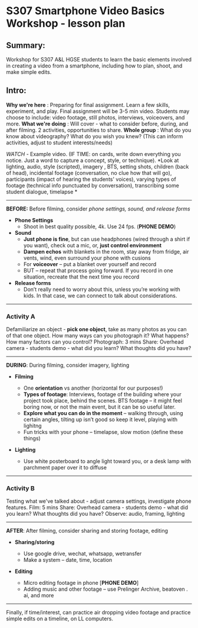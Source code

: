 # S307 Smartphone Video Basics Workshop - lesson plan
## Summary:
Workshop for S307 A&L HGSE students to learn the basic elements involved in creating a video from a smartphone, including how to plan, shoot, and make simple edits.



## Intro:

**Why we're here** : Preparing for final assignment. Learn a few skills, experiment, and play. Final assignment will be 3-5 min video. Students may choose to include: video footage, still photos, interviews, voiceovers, and more.
**What we're doing** : Will cover - what to consider before, during, and after filming. 2 activities, opportunities to share.
**Whole group** : What do you know about videography? What do you wish you knew? (This can inform activities, adjust to student interests/needs)

 *WATCH* - Example video. (IF TIME: on cards, write down everything you notice. Just a word to capture a concept, style, or technique). *Look at lighting, audio, style (scripted), imagery , BTS, setting shots, children (back of head), incidental footage (conversation, no clue how that will go), participants (impact of hearing the students' voices), varying types of footage (technical info punctuated by conversation), transcribing some student dialogue, timelapse *

---

**BEFORE:**
Before filming, consider *phone settings, sound, and release forms*




- **Phone Settings**  
    - Shoot in best quality possible, 4k. Use 24 fps. (**PHONE DEMO**)
- **Sound**  
    - **Just phone is fine**, but can use headphones (wired through a shirt if you want), check out a mic, or, **just control environment**
    -  **Dampen echos** with blankets in the room, stay away from fridge, air vents, wind, even surround your phone with cusions
    -  For **voiceover** – put a blanket over yourself and record
    - BUT – repeat that process going forward. If you record in one situation, recreate that the next time you record
- **Release forms** 
    - Don’t really need to worry about this, unless you’re working with kids. In that case, we can connect to talk about considerations.
---
### Activity A
Defamiliarize an object - **pick one object**, take as many photos as you can of that one object. How many ways can you photograph it? What happens? How many factors can you control?
Photograph: 3 mins
Share: Overhead camera - students demo - what did you learn? What thoughts did you have?

---
**DURING**:
During filming, consider imagery, lighting

-	**Filming**
    - One **orientation** vs another (horizontal for our purposes!)
    -	**Types of footage**: Interviews, footage of the building where your project took place, behind the scenes. BTS footage – it might feel boring now, or not the main event, but it can be so useful later.
    -	**Explore what you can do in the moment** – walking through, using certain angles, tilting up isn’t good so keep it level, playing with lighitng
    - Fun tricks with your phone – timelapse, slow motion (define these things)

- **Lighting** 
    - Use white posterboard to angle light toward you, or a desk lamp with parchment paper over it to diffuse



---
### Activity B
Testing what we've talked about - adjust camera settings, investigate phone features.
Film: 5 mins
Share: Overhead camera - students demo - what did you learn? What thoughts did you have?
Observe: audio, framing, lighting

---
**AFTER**:
After filming, consider sharing and storing footage, editing

- **Sharing/storing** 
    - Use google drive, wechat, whatsapp, wetransfer
    -	Make a system – date, time, location

-	**Editing**
 
    -    Micro editing footage in phone [**PHONE DEMO**]
    -    Adding music and other footage – use Prelinger Archive, beatoven . ai, and more
---
Finally, if time/interest, can practice air dropping video footage and practice simple edits on a timeline, on LL computers.

